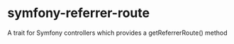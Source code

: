 # symfony-referrer-route
 A trait for Symfony controllers which provides a getReferrerRoute() method
